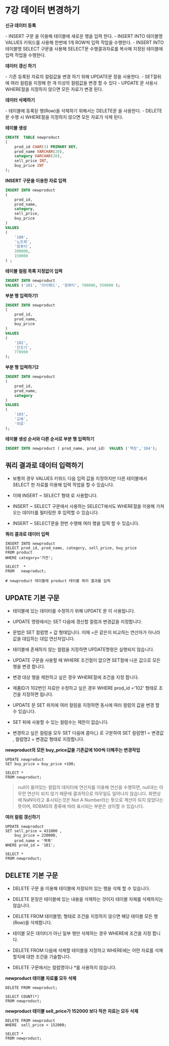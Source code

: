 # 7강 데이터 변경하기

**신규 데이터 등록**

\-   INSERT 구문 을 이용해 테이블에  새로운 행을 입력 한다. 
\-  INSERT INTO 테이블명 VALUES 키워드를 사용해  한번에 1개 ROW씩 입력 작업을 수행한다. 
\-  INSERT INTO 테이블명 SELECT 구문을 사용해  SELECT문 수행결과자료를 복사해 지정된 테이블에 입력 작업을 수행한다.



**데이터 갱신 하기**

\- 기존 등록된 자료의 컬럼값을  변경 하기 위해  UPDATE문 장을 사용한다.
\- SET절뒤에 여러 컬럼을 지정해  한 개 이상의 컬럼값을 변경 할 수 있다
\-  UPDATE 문 사용시 WHERE절을 지정하지 않으면  모든 자료가 변경 된다.



**데이터 삭제하기**

\- 테이블에 등록된 행(Row)을 삭제하기 위해서는  DELETE문 을 사용한다.
\- DELETE문 수행 시 WHERE절을 지정하지 않으면  모든 자료가 삭제 된다.





**테이블 생성**

```sql
CREATE  TABLE newproduct
( 
	prod_id CHAR(3) PRIMARY KEY,
	prod_name VARCHAR(20),
	category VARCHAR(20),
	sell_price INT,
	buy_price INT
);
```



**INSERT 구문을 이용한 자료 입력**

```sql
INSERT INTO newproduct
( 
	prod_id, 
	prod_name,
    category,
    sell_price,
    buy_price 
)
VALUES           
(
	'100',
    '노트북',
    '컴퓨터',
    200000,
    150000 
) ;
```



**테이블 컬럼 목록 지정없이 입력**

```sql
INSERT INTO newproduct  
VALUES ('101', '아이패드', '컴퓨터', 700000, 550000 );
```



**부분 행 입력하기1**

```sql
INSERT INTO newproduct
( 
	prod_id, 
    prod_name,
    buy_price 
)
VALUES
(
  	'102',
	'건조기',
	778900 
); 
```



**부분 행 입력하기2**

```sql
INSERT INTO newproduct
( 
  	prod_id, 
	prod_name, 
	category
)
VALUES 
(
	'103',
  	'교복',
  	'의류'
);
```



**테이블 생성 순서와 다른 순서로 부분 행 입력하기**

```sql
INSERT INTO newproduct ( prod_name, prod_id)  VALUES ('책장','104');
```





## 쿼리 결과로 데이터 입력하기

- 보통의 경우 VALUES 키워드 다음 입력 값을 지정하지만 다른 테이블에서 SELECT 한 자료를 이용해 입력 작업을 할 수 있습니다.

- 이때   INSERT ~ SELECT 형태 로 사용합니다.

- INSERT  ~ SELECT 구문에서 사용하는 SELECT에서도 WHERE절을 이용해 가져오는 데이터를 필터링한 후 입력할 수 있습니다.

- INSERT ~ SELECT문을  한번 수행해 여러 행을 입력 할 수 있습니다.



**쿼리 결과로 데이터 입력**

```
INSERT INTO newproduct
SELECT prod_id, prod_name, category, sell_price, buy_price
FROM product
WHERE category='가전';

SELECT  * 
FROM   newproduct; 

# newproduct 테이블에 product 테이블 쿼리 결과를 입력
```





##  UPDATE 기본 구문

- 테이블에 있는 데이터를 수정하기 위해  UPDATE 문 이 사용됩니다.

- UPDATE 명령에서는  SET  다음에 갱신할 컬럼과 변경값을 지정합니다.

- 문법은  SET 컬럼명 = 값 형태입니다. 이때 =은 같은지 비교하는 연산자가 아니라 값을 대입하는 대입 연산자입니다.

- 테이블에 존재하지 않는 컬럼을 지정하면 UPDATE명령은 실행되지 않습니다.

- UPDATE 구문을 사용할 때 WHERE 조건절이 없으면 SET절에 나온 값으로  모든 행을 변경 합니다.

- 변경 대상 행을 제한하고 싶은 경우  WHERE절에 조건을 지정 합니다.

- 제품ID가 102번인 자료만 수정하고 싶은 경우  WHERE prod_id ='102'  형태로 조건을 지정하면 됩니다.

- UPDATE 문 SET 위치에 여러 컬럼을 지정하면  동시에 여러 컬럼의 값을 변경 할 수 있습니다.

- SET 뒤에 사용할 수 있는 컬럼수는 제한이 없습니다.

- 변경하고 싶은 컬럼을 모두 SET 다음에  콤마(,) 로 구분하여 SET 컬럼명1 = 변경값 ,  컬럼명2 = 변경값 형태로 지정합니다.

  

**newproduct의 모든 buy_price값을 기존값에 100씩 더해주는 변경작업**

```
UPDATE newproduct
SET buy_price = buy_price +100; 

SELECT * 
FROM newproduct; 
```

> null이 들어있는 컬럼의 데이터에 연산자를 이용해 연산을 수행하면, null과는 아무런 연산이 되지 않기 때문에 결과적으로 아무일도 일어나지 않습니다. 화면상에 NaN이라고 표시되는것은 Not A Number라는 뜻으로 계산이 되지 않았다는 뜻이며, RDBMS의 종류에 따라 표시되는 부분은 상이할 수 있습니다.



**여러 컬럼 갱신하기**

```
UPDATE newproduct 
SET	sell_price = 431000 ,
	buy_price = 220000,
	prod_name = '맥북'
WHERE prod_id = '101';

SELECT * 
FROM newproduct; 
```







## DELETE 기본 구문

- DELETE 구문 을 이용해 테이블에 저장되어 있는  행을 삭제 할 수 있습니다.

- DELETE 문장은 테이블에 있는 내용을 삭제하는 것이지 테이블 자체를 삭제하지는 않습니다.

- DELETE FROM 테이블명; 형태로 조건을 지정하지 않으면 해당 테이블 모든 행(Row)을 삭제합니다.

- 테이블 모든 데이터가 아닌 일부 행만 삭제하는 경우  WHERE에 조건을 지정 합니다.

- DELETE FROM 다음에 삭제할 테이블을 지정하고 WHERE에는 어떤 자료를 삭제할지에 대한 조건을 기술합니다.

- DELETE 구문에서는 컬럼명이나 *를 사용하지 않습니다.



**newproduct 테이블 자료를 모두 삭제**

```
DELETE FROM newproduct; 

SELECT COUNT(*) 
FROM newproduct;
```



**newproduct 테이블 sell_price가 152000 보다 작은 자료는 모두 삭제**

```
DELETE FROM newproduct
WHERE  sell_price < 152000;

SELECT * 
FROM newproduct;
```

